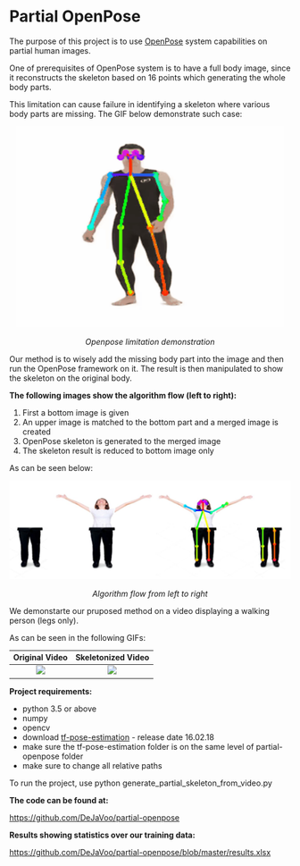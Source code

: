 # Partial OpenPose

The purpose of this project is to use [OpenPose](https://github.com/CMU-Perceptual-Computing-Lab/openpose) system capabilities on partial human images.

One of prerequisites of OpenPose system is to have a full body image, since it reconstructs the skeleton based on 16 points which generating the whole body parts. 

This limitation can cause failure in identifying a skeleton where various body parts are missing. The GIF below demonstrate such case:

<p align="center">
  <img src="site/problem_demo.gif" width="480" height="360"/>
  <p align="center">
    <em>Openpose limitation demonstration</em>
  </p>
</p>

Our method is to wisely add the missing body part into the image and then run the OpenPose framework on it.
The result is then manipulated to show the skeleton on the original body.

**The following images show the algorithm flow (left to right):**

1. First a bottom image is given
2. An upper image is matched to the bottom part and a merged image is created
3. OpenPose skeleton is generated to the merged image
4. The skeleton result is reduced to bottom image only

As can be seen below:

<p>
  <img src="site/flow.JPG"/>
  <p align="center">
    <em>Algorithm flow from left to right</em>
  </p>
</p>

We demonstarte our pruposed method on a video displaying a walking person (legs only).

As can be seen in the following GIFs:

Original Video            |  Skeletonized Video
:-------------------------:|:-------------------------:
<img src="site/walking.gif" width="480" height="auto"/> |  <img src="site/walking-skeleton.gif" width="480" height="auto"/>

**Project requirements:**

* python 3.5 or above
* numpy
* opencv
* download [tf-pose-estimation](https://github.com/ildoonet/tf-pose-estimation) - release date 16.02.18
* make sure the tf-pose-estimation folder is on the same level of partial-openpose folder
* make sure to change all relative paths

To run the project, use python generate_partial_skeleton_from_video.py

**The code can be found at:** 

<https://github.com/DeJaVoo/partial-openpose>

**Results showing statistics over our training data:**

<https://github.com/DeJaVoo/partial-openpose/blob/master/results.xlsx>


